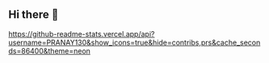 ## Hi there 👋

https://github-readme-stats.vercel.app/api?username=PRANAY130&show_icons=true&hide=contribs,prs&cache_seconds=86400&theme=neon
